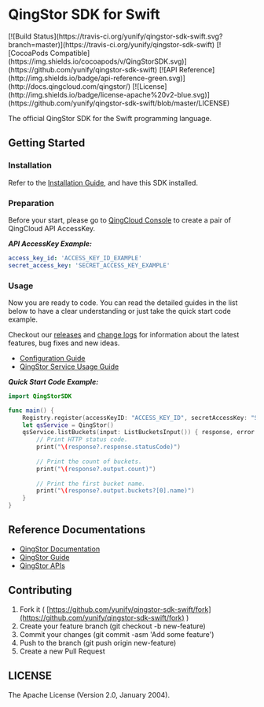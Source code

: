 # QingStor SDK for Swift

<span style="display: inline-block">
[![Build Status](https://travis-ci.org/yunify/qingstor-sdk-swift.svg?branch=master)](https://travis-ci.org/yunify/qingstor-sdk-swift)
[![CocoaPods Compatible](https://img.shields.io/cocoapods/v/QingStorSDK.svg)](https://github.com/yunify/qingstor-sdk-swift)
[![API Reference](http://img.shields.io/badge/api-reference-green.svg)](http://docs.qingcloud.com/qingstor/)
[![License](http://img.shields.io/badge/license-apache%20v2-blue.svg)](https://github.com/yunify/qingstor-sdk-swift/blob/master/LICENSE)
</span>

The official QingStor SDK for the Swift programming language.

## Getting Started

### Installation

Refer to the [Installation Guide](docs/installation.md), and have this SDK installed.

### Preparation

Before your start, please go to [QingCloud Console](https://console.qingcloud.com/access_keys/) to create a pair of QingCloud API AccessKey.

___API AccessKey Example:___

``` yaml
access_key_id: 'ACCESS_KEY_ID_EXAMPLE'
secret_access_key: 'SECRET_ACCESS_KEY_EXAMPLE'
```

### Usage

Now you are ready to code. You can read the detailed guides in the list below to have a clear understanding or just take the quick start code example.

Checkout our [releases](https://github.com/yunify/qingstor-sdk-swift/releases) and [change logs](https://github.com/yunify/qingstor-sdk-swift/blob/master/CHANGELOG.md) for information about the latest features, bug fixes and new ideas.

- [Configuration Guide](docs/configuration.md)
- [QingStor Service Usage Guide](docs/qingstor_service_usage.md)

___Quick Start Code Example:___

``` swift
import QingStorSDK

func main() {
    Registry.register(accessKeyID: "ACCESS_KEY_ID", secretAccessKey: "SECRET_ACCESS_KEY")
    let qsService = QingStor()
    qsService.listBuckets(input: ListBucketsInput()) { response, error in
        // Print HTTP status code.
        print("\(response?.response.statusCode)")
        
        // Print the count of buckets.
        print("\(response?.output.count)")
        
        // Print the first bucket name.
        print("\(response?.output.buckets?[0].name)")
    }
}
```

## Reference Documentations

- [QingStor Documentation](https://docs.qingcloud.com/qingstor/index.html)
- [QingStor Guide](https://docs.qingcloud.com/qingstor/guide/index.html)
- [QingStor APIs](https://docs.qingcloud.com/qingstor/api/index.html)

## Contributing

1. Fork it ( [https://github.com/yunify/qingstor-sdk-swift/fork](https://github.com/yunify/qingstor-sdk-swift/fork) )
2. Create your feature branch (git checkout -b new-feature)
3. Commit your changes (git commit -asm 'Add some feature')
4. Push to the branch (git push origin new-feature)
5. Create a new Pull Request

## LICENSE

The Apache License (Version 2.0, January 2004).
